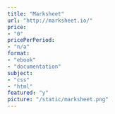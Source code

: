 ```yaml
---
title: "Marksheet"
url: "http://marksheet.io/"
price: 
- "0"
pricePerPeriod: 
- "n/a"
format: 
- "ebook"
- "documentation"
subject: 
- "css"
- "html"
featured: "y"
picture: "/static/marksheet.png"
---
```

